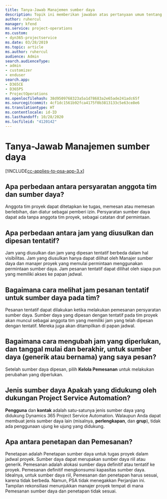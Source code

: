 ```yaml
---
title: Tanya-Jawab Manajemen sumber daya
description: Topik ini memberikan jawaban atas pertanyaan umum tentang manajemen sumber daya.
author: ruhercul
manager: kfend
ms.service: project-operations
ms.custom:
- dyn365-projectservice
ms.date: 03/28/2019
ms.topic: article
ms.author: ruhercul
audience: Admin
search.audienceType:
- admin
- customizer
- enduser
search.app:
- D365CE
- D365PS
- ProjectOperations
ms.openlocfilehash: 38d9509768323a5a1d78683a2e65ade241adc65f
ms.sourcegitcommit: 4cf1dc1561b92fca4175f0b3813133c5e63ce8e6
ms.translationtype: HT
ms.contentlocale: id-ID
ms.lasthandoff: 10/28/2020
ms.locfileid: "4120142"
---
```

# <a name="resource-management-faq"></a>Tanya-Jawab Manajemen sumber daya

[!INCLUDE[cc-applies-to-psa-app-3.x](../includes/cc-applies-to-psa-app-3x.md)]

## <a name="what-is-the-difference-between-a-team-member-and-a-resource-requirement"></a>Apa perbedaan antara persyaratan anggota tim dan sumber daya?

Anggota tim proyek dapat ditetapkan ke tugas, memesan atau memesan berlebihan, dan diatur sebagai pemberi izin. Persyaratan sumber daya dapat ada tanpa anggota tim proyek, sebagai catatan draf permintaan. 

## <a name="what-is-the-difference-between-proposed-and-soft-booked-hours"></a>Apa perbedaan antara jam yang diusulkan dan dipesan tentatif?

Jam yang diusulkan dan jam yang dipesan tentatif berbeda dalam hal visibilitas. Jam yang diusulkan hanya dapat dilihat oleh Manajer sumber daya dan manajer proyek yang memulai permintaan menggunakan permintaan sumber daya. Jam pesanan tentatif dapat dilihat oleh siapa pun yang memiliki akses ke papan jadwal.

## <a name="how-can-i-see-the-soft-booked-hours-for-resources-on-a-team"></a>Bagaimana cara melihat jam pesanan tentatif untuk sumber daya pada tim?

Pesanan tentatif dapat dilakukan ketika melakukan pemesanan persyaratan sumber daya. Sumber daya yang dipesan dengan tentatif pada tim proyek akan muncul sebagai anggota tim yang memiliki jam yang telah dipesan dengan tentatif. Mereka juga akan ditampilkan di papan jadwal.

## <a name="how-do-i-change-the-required-hours-and-the-start-and-end-dates-for-a-resource-generic-or-named-that-i-booked"></a>Bagaimana cara mengubah jam yang diperlukan, dan tanggal mulai dan berakhir, untuk sumber daya (generik atau bernama) yang saya pesan?

Setelah sumber daya dipesan, pilih **Kelola Pemesanan** untuk melakukan perubahan yang diperlukan.

## <a name="what-resources-types-does-project-service-automation-support"></a>Jenis sumber daya Apakah yang didukung oleh dukungan Project Service Automation?

**Pengguna** dan **kontak** adalah satu-satunya jenis sumber daya yang didukung Dynamics 365 Project Service Automation. Walaupun Anda dapat membuat jenis sumber daya lain (misalnya, **perlengkapan**, dan **grup**), tidak ada penggunaan ujung ke ujung yang didukung.

## <a name="what-is-the-difference-between-an-assignment-and-a-booking"></a>Apa antara penetapan dan Pemesanan?

Penetapan adalah Penetapan sumber daya untuk tugas proyek dalam jadwal proyek. Sumber daya dapat merupakan sumber daya riil atau generik. Pemesanan adalah alokasi sumber daya definitif atau tentatif ke proyek. Pemesanan definitif mengkonsumsi kapasitas sumber daya. Idealnya, untuk sumber daya riil, Pemesanan dan penetapan harus sesuai, karena tidak berbeda. Namun, PSA tidak menegakkan Perjanjian ini. Tampilan rekonsiliasi menunjukkan manajer proyek tempat di mana Pemesanan sumber daya dan penetapan tidak sesuai.
